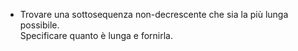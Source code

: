 - Trovare una sottosequenza non-decrescente che sia la più lunga possibile. \
Specificare quanto è lunga e fornirla.
